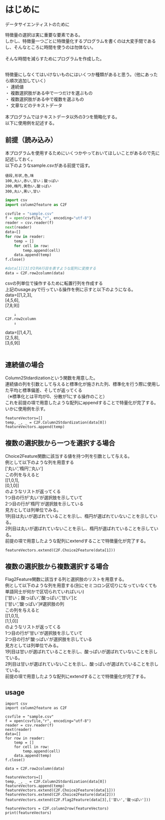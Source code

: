 # はじめに
データサイエンティストのために

特徴量の選択は実に重要な要素である。<br>
しかし、特徴量一つごとに特徴量化するプログラムを書くのは大変手間であるし、そんなところに時間を使うのは勿体ない。<br>
<br>
そんな時間を減らすためにプログラムを作成した。<br>
<br>

特徴量にしなくてはいけないものにはいくつか種類があると思う。（他にあったら順次追加していく）<br>
・ 連続値<br>
・ 複数選択肢がある中で一つだけを選ぶもの<br>
・ 複数選択肢がある中で複数を選ぶもの<br>
・ 文章などのテキストデータ<br>
<br>
本プログラムではテキストデータ以外の3つを簡略化する。<br>
以下に使用例を記述する。<br>

## 前提（読み込み）
本プログラムを使用するためにいくつかやっておいてほしいことがあるので先に記述しておく。<br>
以下のようなsample.csvがある前提で話す。<br>
``` sample.csv
値段,形状,色,味
100,丸い,赤い,甘い；酸っぱい
200,楕円,黄色い,酸っぱい
300,丸い,黒い,甘い

```

``` usage.py
import csv
import column2feature as C2F

csvfile = "sample.csv"
f = open(csvfile,"r", encoding="utf-8")
reader = csv.reader(f)
next(reader)
data=[]
for row in reader:
	temp = []
	for cell in row:
		temp.append(cell)			
	data.append(temp)
f.close()

#data[1][3]が2列4行目を表すような配列に変換する
data = C2F.row2column(data)
```
csvの列単位で操作するために転置行列を作成する<br>
上記のusage.pyで行っている操作を例に示すと以下のようになる。<br>
data=[[1,2,3],<br>
	  [4,5,6],<br>
	  [7,8,9]]<br>

        ↓
	C2F.row2column
        ↓  

data=[[1,4,7],<br>
	  [2,5,8],<br>
	  [3,6,9]]<br>
<br>

## 連続値の場合
Column2Stdardizationという関数を用意した。<br>
連続値の列を引数として与えると標準化が施された列、標準化を行う際に使用した平均と標準偏差、そしてが返ってくる<br>
（※標準化とは平均が0、分散が1にする操作のこと）<br>
これを前提の項で用意したような配列にappendすることで特量化が完了する。<br>
いかに使用例を示す。<br>
```
featureVectors=[]
temp, _, _ = C2F.Column2Stdardization(data[0])
featureVectors.append(temp)
```

## 複数の選択肢から一つを選択する場合
Choice2Feature関数に該当する値を持つ列を引数として与える。<br>
例として以下のような列を用意する<br>
['丸い','楕円','丸い']<br>
この列を与えると<br>
[[1,0,1],<br>
 [0,1,0]]<br>
のようなリストが返ってくる<br>
1つ目の行が'丸い'が選択肢を示していて<br>
2つ目の行が'楕円'が選択肢を示している<br>
見方としては列単位でみる。<br>
1列目は丸いが選ばれていることを示し、楕円が選ばれていないことを示している。<br>
2列目は丸いが選ばれていないことを示し、楕円が選ばれていることを示している。<br>
前提の項で用意したような配列にextendすることで特徴量化が完了する。<br>

```
featureVectors.extend(C2F.Choice2Feature(data[1]))
```


## 複数の選択肢から複数選択する場合
Flag2Feature関数に該当する列と選択肢のリストを用意する。<br>
例として以下のような列を用意する(別にセミコロン区切りになっていなくても単語同士が何かで区切られていればいい)<br>
['甘い；酸っぱい','酸っぱい','甘い']と<br>
['甘い','酸っぱい']#選択肢の列<br>
この列を与えると<br>
[[1,0,1],<br>
 [1,1,0]]<br>
のようなリストが返ってくる<br>
1つ目の行が'甘い'が選択肢を示していて<br>
2つ目の行が'酸っぱい'が選択肢を示している<br>
見方としては列単位でみる。<br>
1列目は甘いが選ばれていることを示し、酸っぱいが選ばれていないことを示している。<br>
2列目は甘いが選ばれていないことを示し、酸っぱいが選ばれていることを示している。<br>
前提の項で用意したような配列にextendすることで特徴量化が完了する。<br>


## usage
```
import csv
import column2feature as C2F

csvfile = "sample.csv"
f = open(csvfile,"r", encoding="utf-8")
reader = csv.reader(f)
next(reader)
data=[]
for row in reader:
	temp = []
	for cell in row:
		temp.append(cell)		
	data.append(temp)
f.close()

data = C2F.row2column(data)

featureVectors=[]
temp, _, _ = C2F.Column2Stdardization(data[0])
featureVectors.append(temp)
featureVectors.extend(C2F.Choice2Feature(data[1]))
featureVectors.extend(C2F.Choice2Feature(data[2]))
featureVectors.extend(C2F.Flag2Feature(data[3],['甘い','酸っぱい']))

featureVectors = C2F.column2row(featureVectors)
print(featureVectors)


```
